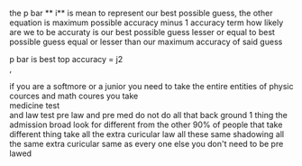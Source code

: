 the  p bar **  i**  is mean to represent  our best  possible guess,  the other  equation is maximum possible accuracy minus 1 accuracy term  how likely are we to be accuraty is our best possible guess lesser or equal to best possible guess equal or lesser than our maximum accuracy of said guess

p  bar is best top  accuracy  = j2  
,  



if you are a softmore or a junior  you need to take the entire entities of physic cources and math coures 
you take  
medicine test  
and law test 
pre law and pre med 
do not do all that back ground 
1 thing the admission broad look for different from the other 90%  of people  that take different  thing take all the extra curicular law all these same shadowing all the same extra curicular same as every one else you don't need to be pre lawed 

